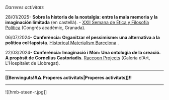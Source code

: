 
*Darreres activitats*

28/01/2025- **Sobre la historia de la nostalgia: entre la mala memoria y la imaginación limitada** (en castellà). - [XXII Semana de Ética y Filosofía Política](https://redfilosofia.es/wp-content/uploads/2025/01/Programa-XXII-Semana-de-Etica-y-Filosofia-Politica.pdf) (Congrés acadèmic, Granada).

06/07/2024- **Conferència: Organitzar el pessimisme: una alternativa a la política col·lapsista**. [Historical Materialism Barcelona](https://historicalmaterialismbcn.net/program-2024/) .

22/03/2024- **Conferència: Imaginació i Món: Una ontologia de la creació. A propòsit de Cornelius Castoriadis**. [Raccoon Projects](https://www.instagram.com/p/C4u_SLuKLRX/) (Galeria d'Art, L'Hospitalet de Llobregat).

- - -

**[[Benvinguts!#⚠️ Properes activitats|Properes activitats]]!!**

- - -

![[hmb-steen-r.jpg]]
